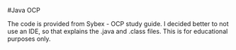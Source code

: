 #Java OCP

The code is provided from Sybex - OCP study guide.
I decided better to not use an IDE, so that explains the .java and .class files. 
This is for educational purposes only. 

